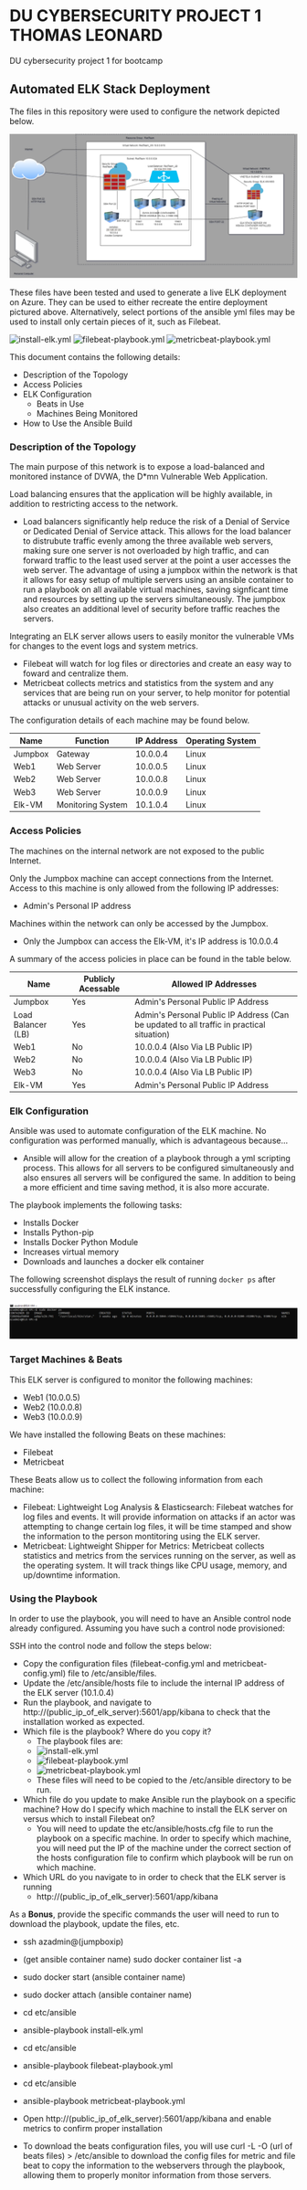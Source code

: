 # DU CYBERSECURITY PROJECT 1 THOMAS LEONARD

DU cybersecurity project 1 for bootcamp

## Automated ELK Stack Deployment

The files in this repository were used to configure the network depicted below.

![VIRTUAL NETWORK DIAGRAM](Diagrams/Virtual_Network_Diagram_with_Kibana_VM_included.png)

These files have been tested and used to generate a live ELK deployment on Azure. They can be used to either recreate the entire deployment pictured above. Alternatively, select portions of the ansible yml files may be used to install only certain pieces of it, such as Filebeat.

  ![install-elk.yml](Ansible/install-elk.yml)
  ![filebeat-playbook.yml](Ansible/filebeat-playbook.yml)
  ![metricbeat-playbook.yml](Ansible/metricbeat-playbook.yml)

This document contains the following details:
- Description of the Topology
- Access Policies
- ELK Configuration
  - Beats in Use
  - Machines Being Monitored
- How to Use the Ansible Build


### Description of the Topology

The main purpose of this network is to expose a load-balanced and monitored instance of DVWA, the D*mn Vulnerable Web Application.

Load balancing ensures that the application will be highly available, in addition to restricting access to the network.
- Load balancers significantly help reduce the risk of a Denial of Service or Dedicated Denial of Service attack. This allows for the load balancer to distrubute traffic evenly among the three available web servers, making sure one server is not overloaded by high traffic, and can forward traffic to the least used server at the point a user accesses the web server. The advantage of using a jumpbox within the network is that it allows for easy setup of multiple servers using an ansible container to run a playbook on all available virtual machines, saving signficant time and resources by setting up the servers simultaneously. The jumpbox also creates an additional level of security before traffic reaches the servers.

Integrating an ELK server allows users to easily monitor the vulnerable VMs for changes to the event logs and system metrics.
- Filebeat will watch for log files or directories and create an easy way to foward and centralize them.
- Metricbeat collects metrics and statistics from the system and any services that are being run on your server, to help monitor for potential attacks or unusual activity on the web servers.

The configuration details of each machine may be found below.

| Name    | Function          | IP Address | Operating System |
|---------|-------------------|------------|------------------|
| Jumpbox | Gateway           | 10.0.0.4   | Linux            |
| Web1    | Web Server        | 10.0.0.5   | Linux            |
| Web2    | Web Server        | 10.0.0.8   | Linux            |
| Web3    | Web Server        | 10.0.0.9   | Linux            |
| Elk-VM  | Monitoring System | 10.1.0.4   | Linux            |

### Access Policies

The machines on the internal network are not exposed to the public Internet. 

Only the Jumpbox machine can accept connections from the Internet. Access to this machine is only allowed from the following IP addresses:
- Admin's Personal IP address

Machines within the network can only be accessed by the Jumpbox.
- Only the Jumpbox can access the Elk-VM, it's IP address is 10.0.0.4

A summary of the access policies in place can be found in the table below.

| Name               | Publicly Acessable | Allowed IP Addresses                                                                      |
|--------------------|--------------------|-------------------------------------------------------------------------------------------|
| Jumpbox            | Yes                | Admin's Personal Public IP Address                                                        |
| Load Balancer (LB) | Yes                | Admin's Personal Public IP Address (Can be updated to all traffic in practical situation) |
| Web1               | No                 | 10.0.0.4 (Also Via LB Public IP)                                                          |
| Web2               | No                 | 10.0.0.4 (Also Via LB Public IP)                                                          |
| Web3               | No                 | 10.0.0.4 (Also Via LB Public IP)                                                          |
| Elk-VM             | Yes                | Admin's Personal Public IP Address                                                        |

### Elk Configuration

Ansible was used to automate configuration of the ELK machine. No configuration was performed manually, which is advantageous because...
- Ansible will allow for the creation of a playbook through a yml scripting process. This allows for all servers to be configured simultaneously and also ensures all servers will be configured the same. In addition to being a more efficient and time saving method, it is also more accurate.

The playbook implements the following tasks:
- Installs Docker
- Installs Python-pip
- Installs Docker Python Module
- Increases virtual memory
- Downloads and launches a docker elk container

The following screenshot displays the result of running `docker ps` after successfully configuring the ELK instance.

![Docker PS screenshot](Elk_Screenshot.png)

### Target Machines & Beats
This ELK server is configured to monitor the following machines:
- Web1 (10.0.0.5)
- Web2 (10.0.0.8)
- Web3 (10.0.0.9)

We have installed the following Beats on these machines:
- Filebeat
- Metricbeat


These Beats allow us to collect the following information from each machine:
- Filebeat: Lightweight Log Analysis & Elasticsearch: Filebeat watches for log files and events. It will provide information on attacks if an actor was attempting to change certain log files, it will be time stamped and show the information to the person montitoring using the ELK server. 
- Metricbeat: Lightweight Shipper for Metrics: Metricbeat collects statistics and metrics from the services running on the server, as well as the operating system. It will track things like CPU usage, memory, and up/downtime information.

### Using the Playbook
In order to use the playbook, you will need to have an Ansible control node already configured. Assuming you have such a control node provisioned: 

SSH into the control node and follow the steps below:
- Copy the configuration files (filebeat-config.yml and metricbeat-config.yml)  file to /etc/ansible/files.
- Update the /etc/ansible/hosts file to include the internal IP address of the ELK server (10.1.0.4)
- Run the playbook, and navigate to http://(public_ip_of_elk_server):5601/app/kibana to check that the installation worked as expected.
- Which file is the playbook? Where do you copy it?
  - The playbook files are:   
  - ![install-elk.yml](Ansible/install-elk.yml)
  - ![filebeat-playbook.yml](Ansible/filebeat-playbook.yml)
  - ![metricbeat-playbook.yml](Ansible/metricbeat-playbook.yml)
  - These files will need to be copied to the /etc/ansible directory to be run.
- Which file do you update to make Ansible run the playbook on a specific machine? How do I specify which machine to install the ELK server on versus which to install Filebeat on?
  - You will need to update the etc/ansible/hosts.cfg file to run the playbook on a specific machine. In order to specify which machine, you will need put the IP of the machine under the correct section of the hosts configuration file to confirm which playbook will be run on which machine. 
- Which URL do you navigate to in order to check that the ELK server is running
  - http://(public_ip_of_elk_server):5601/app/kibana

As a **Bonus**, provide the specific commands the user will need to run to download the playbook, update the files, etc.
- ssh azadmin@(jumpboxip)
- (get ansible container name) sudo docker container list -a
- sudo docker start (ansible container name)
- sudo docker attach (ansible container name)
- cd etc/ansible
- ansible-playbook install-elk.yml
- cd etc/ansible 
- ansible-playbook filebeat-playbook.yml
- cd etc/ansible
- ansible-playbook metricbeat-playbook.yml
- Open http://(public_ip_of_elk_server):5601/app/kibana and enable metrics to confirm proper installation

- To download the beats configuration files, you will use curl -L -O (url of beats files) > /etc/ansible to download the config files for metric and file beat to copy the information to the webservers through the playbook, allowing them to properly monitor information from those servers. 

